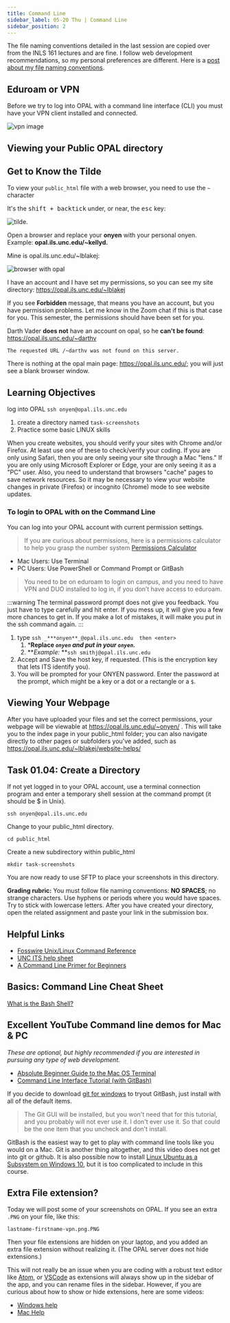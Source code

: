 ```yaml
---
title: Command Line
sidebar_label: 05-20 Thu | Command Line
sidebar_position: 2
---
```


The file naming conventions detailed in the last session are copied over from the INLS 161 lectures and are fine. I follow web development recommendations, so my personal preferences are different. Here is a [post about my file naming conventions](/blog/file-naming-conventions).

## Eduroam or VPN

Before we try to log into OPAL with a command line interface (CLI) you must have your VPN client installed and connected.

![vpn image](/img/active-vpn-example.png)

## Viewing your Public OPAL directory

## Get to Know the Tilde

To view your ```public_html``` file with a web browser, you need to use the ```~``` character

It's the <kbd>shift + backtick</kbd> under, or near, the <kbd>esc</kbd> key:

![tilde](/img/tilde.png).

Open a browser and replace your **onyen** with your personal onyen. Example: **opal.ils.unc.edu/~kellyd.** 

Mine is opal.ils.unc.edu/~lblakej: 

![browser with opal](/img/browser-opal.png)

I have an account and I have set my permissions, so you can see my site directory: <https://opal.ils.unc.edu/~lblakej>

If you see **Forbidden** message, that means you have an account, but you have permission problems. Let me know in the Zoom chat if
this is that case for you. This semester, the permissions should have been set for you.

Darth Vader **does not** have an account on opal, so he **can't be found**: <https://opal.ils.unc.edu/~darthv>

```
The requested URL /~darthv was not found on this server.
```

There is nothing at the opal main page: <https://opal.ils.unc.edu/>; you will just see a blank browser window.

## Learning Objectives

log into OPAL ```ssh onyen@opal.ils.unc.edu```
1. create a directory named ```task-screenshots```
2. Practice some basic LINUX skills


When you create websites, you should verify your sites with Chrome and/or Firefox. At least use one of these to check/verify your coding. If you are only using Safari, then you are only seeing your site through a Mac "lens." If you are only using Microsoft Explorer or Edge, your are only seeing it as a "PC" user. Also, you need to understand that browsers "cache" pages to save network resources. So it may be necessary to view your website changes in private (Firefox) or incognito (Chrome) mode to see website updates.

### To login to OPAL with on the Command Line

You can log into your OPAL account with current permission settings. 

>If you are curious about permissions, here is a permissions calculator to help you grasp the number system [Permissions Calculator](http://permissions-calculator.org/)

* Mac Users: Use Terminal
* PC Users: Use PowerShell or Command Prompt or GitBash

> You need to be on eduroam to login on campus, and you need to have VPN and DUO installed to log in, if you don’t have access to eduroam.

:::warning
The terminal password prompt does not give you feedback. You just have to type carefully and hit enter. If you mess up, it will give you a few more chances to get in. If you make a lot of mistakes, it will make you put in the ssh command again.
:::


1.  type `ssh _***onyen**_@opal.ils.unc.edu  then <enter>`
    1.  ***Replace _`onyen` and put in your `onyen`._**
    2.  **_Example:_ **`ssh smithj@opal.ils.unc.edu`
2.  Accept and Save the host key, if requested. (This is the encryption key that lets ITS identify you).
3.  You will be prompted for your ONYEN password. Enter the password at the prompt, which might be a key or a dot or a rectangle or a `$`.

## Viewing Your Webpage

After you have uploaded your files and set the correct permissions, your webpage will be viewable at https://opal.ils.unc.edu/~onyen/ . This will take you to the index page in your public_html folder; you can also navigate directly to other pages or subfolders you've added, such as https://opal.ils.unc.edu/~lblakej/website-helps/


## Task 01.04: Create a Directory


If not yet logged in to your OPAL account, use a terminal connection program and enter a temporary shell session at the command prompt (it should be $ in Unix).

```
ssh onyen@opal.ils.unc.edu
```
Change to your public_html directory.
```
cd public_html
```

Create a new subdirectory within public_html 

```mkdir task-screenshots```

You are now ready to use SFTP to place your screenshots in this directory.


**Grading rubric:** You must follow file naming conventions: **NO SPACES**; no strange characters. Use hyphens or periods where you would have spaces. Try to stick with lowercase letters. After you have created your directory, open the related assignment and paste your link in the submission box.


## Helpful Links

* [Fosswire Unix/Linux Command Reference](https://files.fosswire.com/2007/08/fwunixref.pdf)
* [UNC ITS help sheet](https://github.com/ljonesdesign/161-recitations/blob/master/docs/files/unc-unix-help.pdf)
* [A Command Line Primer for Beginners](https://lifehacker.com/a-command-line-primer-for-beginners-5633909)


## Basics: Command Line Cheat Sheet
[What is the Bash Shell?](https://en.wikipedia.org/wiki/Bash_(Unix_shell))

## Excellent YouTube Command line demos for Mac & PC

*These are optional, but highly recommended if you are interested in pursuing any type of web development.*

* [Absolute Beginner Guide to the Mac OS Terminal](https://www.youtube.com/watch?v=aKRYQsKR46I)
* [Command Line Interface Tutorial (with GitBash)](https://www.youtube.com/watch?v=sw9kdFka8rA)

If you decide to download [git for windows](https://gitforwindows.org) to tryout GitBash, just install with all of the default items.  

> The Git GUI will be installed, but you won't need that for this tutorial, and you probably will not ever use it. I don't ever use it. So that could be the one item that you uncheck and don't install.

GitBash is the easiest way to get to play with command line tools like you would on a Mac. Git is another thing altogether, and this video does not get into git or github. It is also possible now to install [Linux Ubuntu as a Subsystem on Windows 10](https://docs.microsoft.com/en-us/windows/wsl/install-win10), but it is too complicated to include in this course.

## Extra File extension?

Today we will post some of your screenshots on OPAL. If you see an extra ```.PNG``` on your file, like this:

```
lastname-firstname-vpn.png.PNG
```

Then your file extensions are hidden on your laptop, and you added an extra file extension without realizing it. (The OPAL server does not hide extensions.)

This will not really be an issue when you are coding with a robust text editor like [Atom](https://atom.io/), or [VSCode](https://code.visualstudio.com/) as extensions will always show up in the sidebar of the app, and you can rename files in the sidebar. However, if you are curious about how to show or hide extensions, here are some videos:

* [Windows help](https://www.youtube.com/watch?v=PoTah9YBG2Y)
* [Mac Help](https://www.youtube.com/watch?v=ylbme95jnEo)
